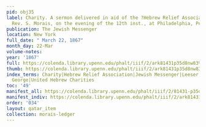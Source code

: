 ```yaml
---
pid: obj35
label: Charity. A sermon delivered in aid of the ?Hebrew Relief Association,? by the
  Rev. S. Morais, on the evening of the 12th inst., at Philadelphia, Pennsylvania.
publication: The Jewish Messenger
location: New York
full_date: " March 22, 1867"
month_day: 22-Mar
volume-notes:
year: '1867'
full: https://colenda.library.upenn.edu/phalt/iiif/2/ark81431p35d8nw83%2FSHA256E-s6799073--f137c54f64b212ca4053b821a3eda3ce1d9533a83279539ffca98dc216641260.jpeg/full/3500,/0/default.jpg
thumb: https://colenda.library.upenn.edu/phalt/iiif/2/ark81431p35d8nw83%2FSHA256E-s6799073--f137c54f64b212ca4053b821a3eda3ce1d9533a83279539ffca98dc216641260.jpeg/full/!200,200/0/default.jpg
index_terms: Charity|Hebrew Relief Association|Jewish Messenger|Leeser, Rev I.|Peabody,
  George|United Hebrew Charities
toc: '49'
manifest_all: https://colenda.library.upenn.edu/phalt/iiif/2/81431-p35d8nw83/manifest
manifest_indiv: https://colenda.library.upenn.edu/phalt/iiif/2/ark81431p35d8nw83%2FSHA256E-s6799073--f137c54f64b212ca4053b821a3eda3ce1d9533a83279539ffca98dc216641260.jpeg
order: '034'
layout: qatar_item
collection: morais-ledger
---
```

